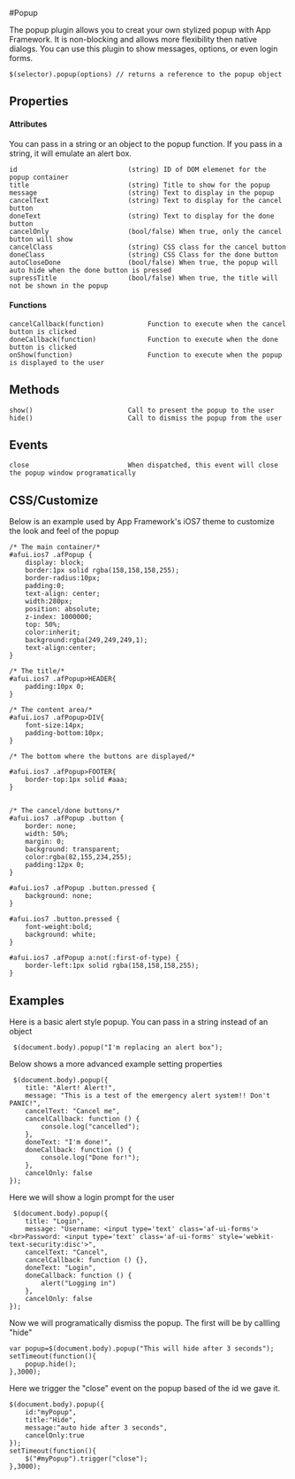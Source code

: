 #Popup

The popup plugin allows you to creat your own stylized popup with App Framework.  It is non-blocking and allows more flexibility then native dialogs.  You can use this plugin to show messages, options, or even login forms.

```
$(selector).popup(options) // returns a reference to the popup object
```

## Properties

#### Attributes

You can pass in a string or an object to the popup function.  If you pass in a string, it will emulate an alert box.

```
id                            (string) ID of DOM elemenet for the popup container
title                         (string) Title to show for the popup
message                       (string) Text to display in the popup
cancelText                    (string) Text to display for the cancel button
doneText                      (string) Text to display for the done button
cancelOnly                    (bool/false) When true, only the cancel button will show
cancelClass                   (string) CSS class for the cancel button
doneClass                     (string) CSS Class for the done button
autoCloseDone                 (bool/false) When true, the popup will auto hide when the done button is pressed
supressTitle                  (bool/false) When true, the title will not be shown in the popup

```

#### Functions

```
cancelCallback(function)           Function to execute when the cancel button is clicked
doneCallback(function)             Function to execute when the done button is clicked
onShow(function)                   Function to execute when the popup is displayed to the user
```


## Methods

```
show()                        Call to present the popup to the user
hide()                        Call to dismiss the popup from the user
```

## Events
```
close                         When dispatched, this event will close the popup window programatically
```


## CSS/Customize

Below is an example used by App Framework's iOS7 theme to customize the look and feel of the popup

```
/* The main container/*
#afui.ios7 .afPopup {
    display: block;
    border:1px solid rgba(158,158,158,255);
    border-radius:10px;
    padding:0;
    text-align: center;
    width:280px;
    position: absolute;
    z-index: 1000000;
    top: 50%;
    color:inherit;
    background:rgba(249,249,249,1);
    text-align:center;
}

/* The title/*
#afui.ios7 .afPopup>HEADER{
    padding:10px 0;
}

/* The content area/*
#afui.ios7 .afPopup>DIV{
    font-size:14px;
    padding-bottom:10px;
}

/* The bottom where the buttons are displayed/*

#afui.ios7 .afPopup>FOOTER{
    border-top:1px solid #aaa;
}


/* The cancel/done buttons/*
#afui.ios7 .afPopup .button {
    border: none;
    width: 50%;
    margin: 0;
    background: transparent;
    color:rgba(82,155,234,255);
    padding:12px 0;
}

#afui.ios7 .afPopup .button.pressed {
    background: none;
}

#afui.ios7 .button.pressed {
    font-weight:bold;
    background: white;
}

#afui.ios7 .afPopup a:not(:first-of-type) {
    border-left:1px solid rgba(158,158,158,255);
}
```


## Examples

Here is a basic alert style popup.  You can pass in a string instead of an object

```
 $(document.body).popup("I'm replacing an alert box");
```

Below shows a more advanced example setting properties

```
 $(document.body).popup({
    title: "Alert! Alert!",
    message: "This is a test of the emergency alert system!! Don't PANIC!",
    cancelText: "Cancel me",
    cancelCallback: function () {
        console.log("cancelled");
    },
    doneText: "I'm done!",
    doneCallback: function () {
        console.log("Done for!");
    },
    cancelOnly: false
});
```

Here we will show a login prompt for the user
```
 $(document.body).popup({
    title: "Login",
    message: "Username: <input type='text' class='af-ui-forms'><br>Password: <input type='text' class='af-ui-forms' style='webkit-text-security:disc'>",
    cancelText: "Cancel",
    cancelCallback: function () {},
    doneText: "Login",
    doneCallback: function () {
        alert("Logging in")
    },
    cancelOnly: false
});
```

Now we will programatically dismiss the popup.  The first will be by callling "hide"

```
var popup=$(document.body).popup("This will hide after 3 seconds");
setTimeout(function(){
    popup.hide(); 
},3000);
```

Here we trigger the "close" event on the popup based of the id we gave it.

```
$(document.body).popup({
    id:"myPopup",
    title:"Hide",
    message:"auto hide after 3 seconds",
    cancelOnly:true
});
setTimeout(function(){
    $("#myPopup").trigger("close");
},3000);
```
